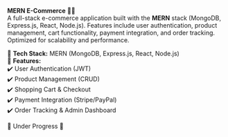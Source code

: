 **MERN E-Commerce** 🛒🚀  
A full-stack e-commerce application built with the **MERN** stack (MongoDB, Express.js, React, Node.js). Features include user authentication, product management, cart functionality, payment integration, and order tracking. Optimized for scalability and performance.  

🔹 **Tech Stack:** MERN (MongoDB, Express.js, React, Node.js)  
🔹 **Features:**  
✔️ User Authentication (JWT)  
✔️ Product Management (CRUD)  
✔️ Shopping Cart & Checkout  
✔️ Payment Integration (Stripe/PayPal)  
✔️ Order Tracking & Admin Dashboard  

📌 Under Progress 🚀
